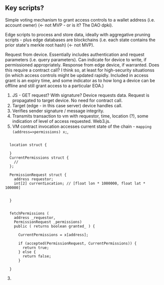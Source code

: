 

## Key scripts?

Simple voting mechanism to grant access controls to a wallet address (i.e. account owner) (<- not MVP - or is it? The DAO dpki).

Edge scripts to process and store data, ideally with aggregative pruning scripts -  plus edge databases are blockchains (i.e. each state contains the prior state's merkle root hash) (<- not MVP).

Request from device. Essentially includes authentication and request parameters (i.e. query parameters).
  Can indicate for device to write, if permissioned appropriately.
Response from edge device, if warranted.
  Does this require a contract call? I think so, at least for high-security situationss (in which access controls might be updated rapidly. Included in access grant is an expiry time, and some indicator as to how long a device can be offline and still grant access to a particular EOA.)




1. JS - GET request? With signature? Device requests data. Request is propagated to target device. No need for contract call.
2. Target (edge - in this case server) device handles call.
  1. Verifies sender signature / message integrity.
  2. Transmits transaction to vm with requestor, time, location (?), some indication of level of access requested. Web3.js.
  4. VM contract invocation accesses current state of the chain - `mapping (address=>permissions) x;`,
  ```

    location struct {

    }
    CurrentPermissions struct {
      //
    };

    PermissionRequest struct {
      address requestor;
      int[2] currentLocation; // [float lon * 1000000, float lat * 100000]
      

    }


    fetchPermissions (
      address _requestor,
      PermissionRequest _permissions)
      public ( returns boolean granted_ ) {

        CurrentPermissions = x[address];

        if (accepted(PermissionRequest, CurrentPermissions)) {
          return true;
        } else {
          return false;
        }

    }
  ```
  3.

